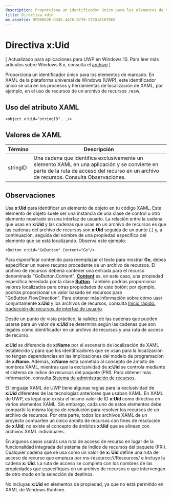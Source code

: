 ```yaml
---
description: Proporciona un identificador único para los elementos de marcado. En XAML de la plataforma universal de Windows (UWP), este identificador único se usa en los procesos y herramientas de localización de XAML, por ejemplo, en el uso de recursos de un archivo de recursos .resw.
title: Directiva xUid
ms.assetid: 9FD6B62E-D345-44C6-B739-17ED1A187D69
---
```


# Directiva x:Uid

\[ Actualizado para aplicaciones para UWP en Windows 10. Para leer más artículos sobre Windows 8.x, consulta el [archivo](http://go.microsoft.com/fwlink/p/?linkid=619132) \]

Proporciona un identificador único para los elementos de marcado. En XAML de la plataforma universal de Windows (UWP), este identificador único se usa en los procesos y herramientas de localización de XAML, por ejemplo, en el uso de recursos de un archivo de recursos .resw.

## Uso del atributo XAML

``` syntax
<object x:Uid="stringID".../>
```

## Valores de XAML

| Término | Descripción |
|------|-------------|
| stringID | Una cadena que identifica exclusivamente un elemento XAML en una aplicación y se convierte en parte de la ruta de acceso del recurso en un archivo de recursos. Consulta Observaciones.| 

## Observaciones

Usa **x:Uid** para identificar un elemento de objeto en tu código XAML. Este elemento de objeto suele ser una instancia de una clase de control u otro elemento mostrado en una interfaz de usuario. La relación entre la cadena que usas en **x:Uid** y las cadenas que usas en un archivo de recursos es que las cadenas del archivo de recursos son **x:Uid** seguida de un punto (.) y, a continuación, seguida del nombre de una propiedad específica del elemento que se está localizando. Observa este ejemplo:

``` syntax
<Button x:Uid="GoButton" Content="Go"/>
```

Para especificar contenido para reemplazar el texto para mostrar **Go**, debes especificar un nuevo recurso procedente de un archivo de recursos. El archivo de recursos debería contener una entrada para el recurso denominada "GoButton.Content". [**Content**](https://msdn.microsoft.com/library/windows/apps/br209366) es, en este caso, una propiedad específica heredada por la clase [**Button**](https://msdn.microsoft.com/library/windows/apps/br209265). También podrías proporcionar valores localizados para otras propiedades de este botón; por ejemplo, podrías proporcionar un valor basado en recursos para "GoButton.FlowDirection". Para obtener más información sobre cómo usar conjuntamente **x:Uid** y los archivos de recursos, consulta [Inicio rápido: traducción de recursos de interfaz de usuario](https://msdn.microsoft.com/library/windows/apps/xaml/hh965329).

Desde un punto de vista práctico, la validez de las cadenas que pueden usarse para un valor de **x:Uid** se determina según las cadenas que son legales como identificador en un archivo de recursos y una ruta de acceso de recurso.

**x:Uid** se diferencia de **x:Name** por el escenario de localización de XAML establecido y para que los identificadores que se usan para la localización no tengan dependencias en las implicaciones del modelo de programación de **x:Name**. Además, **x:Name** está sometido al concepto de ámbito de nombres XAML, mientras que la exclusividad de **x:Uid** se controla mediante el sistema de índice de recursos del paquete (PRI). Para obtener más información, consulta [Sistema de administración de recursos](https://msdn.microsoft.com/library/windows/apps/jj552947).

El lenguaje XAML de UWP tiene algunas reglas para la exclusividad de **x:Uid** diferentes de las tecnologías anteriores que usaban XAML. En XAML de UWP, es legal que exista el mismo valor de ID **x:Uid** como directiva en varios elementos XAML. Sin embargo, cada uno de estos elementos debe compartir la misma lógica de resolución para resolver los recursos de un archivo de recursos. Por otra parte, todos los archivos XAML de un proyecto comparten un único ámbito de recursos con fines de resolución de **x:Uid**; no existe el concepto de ámbitos **x:Uid** que se alinean con archivos XAML individuales.

En algunos casos usarás una ruta de acceso de recurso en lugar de la funcionalidad integrada del sistema de índice de recursos del paquete (PRI). Cualquier cadena que se usa como un valor de **x: Uid** define una ruta de acceso de recurso que empieza por ms-resource:///Resources/ e incluye la cadena **x: Uid**. La ruta de acceso se completa con los nombres de las propiedades que especifiques en un archivo de recursos o que intervengan de otro modo en la selección de destinos.

No incluyas **x:Uid** en elementos de propiedad, ya que no está permitido en XAML de Windows Runtime.



<!--HONumber=Mar16_HO1-->


